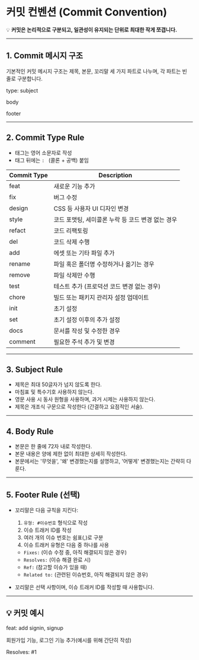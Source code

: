 # 커밋 컨벤션 (Commit Convention)

💡 **커밋은 논리적으로 구분되고, 일관성이 유지되는 단위로 최대한 작게 쪼갭니다.**

---

## 1. Commit 메시지 구조

기본적인 커밋 메시지 구조는 제목, 본문, 꼬리말 세 가지 파트로 나누며, 각 파트는 빈 줄로 구분합니다.

type: subject

body

footer

---

## 2. Commit Type Rule

- 태그는 영어 소문자로 작성
- 태그 뒤에는 `: ` (콜론 + 공백) 붙임

| Commit Type | Description                       
|-------------|---------------------------------|
| feat        | 새로운 기능 추가                 |
| fix         | 버그 수정                      |
| design      | CSS 등 사용자 UI 디자인 변경    |
| style       | 코드 포맷팅, 세미콜론 누락 등 코드 변경 없는 경우 |
| refact      | 코드 리팩토링                  |
| del         | 코드 삭제 수행                 |
| add         | 에셋 또는 기타 파일 추가        |
| rename      | 파일 혹은 폴더명 수정하거나 옮기는 경우 |
| remove      | 파일 삭제만 수행               |
| test        | 테스트 추가 (프로덕션 코드 변경 없는 경우) |
| chore       | 빌드 또는 패키지 관리자 설정 업데이트 |
| init        | 초기 설정                     |
| set         | 초기 설정 이후의 추가 설정     |
| docs        | 문서를 작성 및 수정한 경우     |
| comment     | 필요한 주석 추가 및 변경     |

---

## 3. Subject Rule

- 제목은 최대 50글자가 넘지 않도록 한다.
- 마침표 및 특수기호 사용하지 않는다.
- 영문 사용 시 동사 원형을 사용하며, 과거 시제는 사용하지 않는다.
- 제목은 개조식 구문으로 작성한다 (간결하고 요점적인 서술).

---

## 4. Body Rule

- 본문은 한 줄에 72자 내로 작성한다.
- 본문 내용은 양에 제한 없이 최대한 상세히 작성한다.
- 본문에서는 '무엇을', '왜' 변경했는지를 설명하고, '어떻게' 변경했는지는 간략히 다룬다.

---

## 5. Footer Rule (선택)

- 꼬리말은 다음 규칙을 지킨다:
  1. `유형: #이슈번호` 형식으로 작성  
  2. 이슈 트래커 ID를 작성  
  3. 여러 개의 이슈 번호는 쉼표(,)로 구분  
  4. 이슈 트래커 유형은 다음 중 하나를 사용  
    - `Fixes:` (이슈 수정 중, 아직 해결되지 않은 경우)  
    - `Resolves:` (이슈 해결 완료 시)  
    - `Ref:` (참고할 이슈가 있을 때)  
    - `Related to:` (관련된 이슈번호, 아직 해결되지 않은 경우)  

- 꼬리말은 선택 사항이며, 이슈 트래커 ID를 작성할 때 사용합니다.

---

## 💡 커밋 예시
feat: add signin, signup

회원가입 기능, 로그인 기능 추가(예시를 위해 간단히 작성)

Resolves: #1